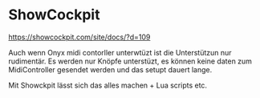 # ShowCockpit

https://showcockpit.com/site/docs/?d=109

Auch wenn Onyx midi contorller unterwtüzt ist die Unterstützun nur rudimentär. Es werden nur Knöpfe unterstüzt, es können keine daten zum MidiController gesendet werden und das setupt dauert lange.

Mit Showckpit lässt sich das alles machen + Lua scripts etc. 